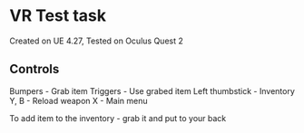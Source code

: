 # VR Test task

Created on UE 4.27, Tested on Oculus Quest 2

## Controls

Bumpers - Grab item
Triggers - Use grabed item
Left thumbstick - Inventory
Y, B - Reload weapon
X - Main menu

To add item to the inventory - grab it and put to your back
